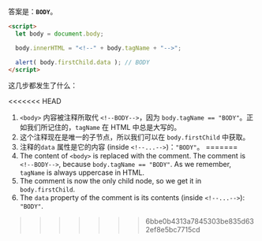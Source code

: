 答案是：**`BODY`**。

```html run
<script>
  let body = document.body;

  body.innerHTML = "<!--" + body.tagName + "-->";

  alert( body.firstChild.data ); // BODY
</script>
```

这几步都发生了什么：

<<<<<<< HEAD
1. `<body>` 内容被注释所取代 <code>&lt;!--BODY--&gt;</code>，因为 `body.tagName == "BODY"`。正如我们所记住的，`tagName` 在 HTML 中总是大写的。
2. 这个注释现在是唯一的子节点，所以我们可以在 `body.firstChild` 中获取。
3. 注释的`data` 属性是它的内容 (inside `<!--...-->`)：`"BODY"`。
=======
1. The content of `<body>` is replaced with the comment. The comment is `<!--BODY-->`, because `body.tagName == "BODY"`. As we remember, `tagName` is always uppercase in HTML.
2. The comment is now the only child node, so we get it in `body.firstChild`.
3. The `data` property of the comment is its contents (inside `<!--...-->`): `"BODY"`.
>>>>>>> 6bbe0b4313a7845303be835d632ef8e5bc7715cd
